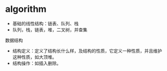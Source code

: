 # algorithm
- 基础的线性结构：链表、队列、栈
- 队列，栈，链表，堆，二叉树，并查集


数据结构
- 结构定义：定义了结构长什么样，及结构的性质，它定义一种性质，并且维护这种性质，如大顶堆。
- 结构操作：如插入删除。
